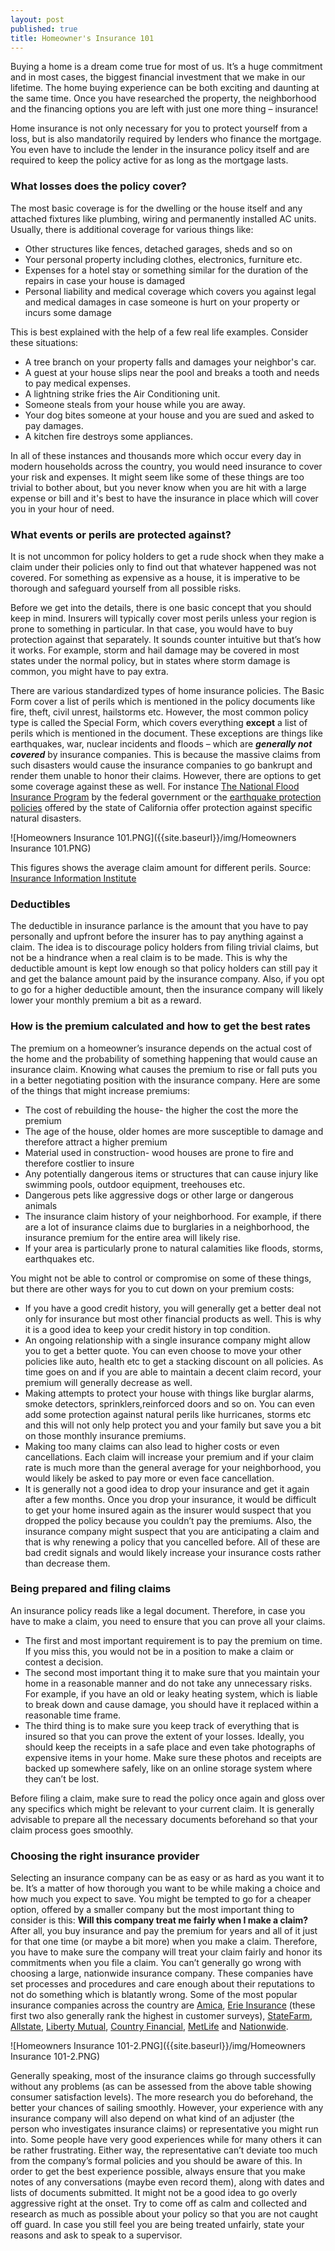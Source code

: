 ```yaml
---
layout: post
published: true
title: Homeowner's Insurance 101
---
```

Buying a home is a dream come true for most of us. It’s a huge commitment and in most cases, the biggest financial investment that we make in our lifetime. The home buying experience can be both exciting and daunting at the same time. Once you have researched the property, the neighborhood and the financing options you are left with just one more thing – insurance!

Home insurance is not only necessary for you to protect yourself from a loss, but is also mandatorily required by lenders who finance the mortgage. You even have to include the lender in the insurance policy itself and are required to keep the policy active for as long as the mortgage lasts.

### What losses does the policy cover?

The most basic coverage is for the dwelling or the house itself and any attached fixtures like plumbing, wiring and permanently installed AC units. Usually, there is additional coverage for various things like:

- Other structures like fences, detached garages, sheds and so on
- Your personal property including clothes, electronics, furniture etc.
- Expenses for a hotel stay or something similar for the duration of the repairs in case your house is damaged
- Personal liability and medical coverage which covers you against legal and medical damages in case someone is hurt on your property or incurs some damage


This is best explained with the help of a few real life examples. Consider these situations:

- A tree branch on your property falls and damages your neighbor's car.
- A guest at your house slips near the pool and breaks a tooth and needs to pay medical expenses.
- A lightning strike fries the Air Conditioning unit.
- Someone steals from your house while you are away.
- Your dog bites someone at your house and you are sued and asked to pay damages.
- A kitchen fire destroys some appliances.

In all of these instances and thousands more which occur every day in modern households across the country, you would need insurance to cover your risk and expenses. It might seem like some of these things are too trivial to bother about, but you never know when you are hit with a large expense or bill and it's best to have the insurance in place which will cover you in your hour of need.

### What events or perils are protected against?

It is not uncommon for policy holders to get a rude shock when they make a claim under their policies only to find out that whatever happened was not covered. For something as expensive as a house, it is imperative to be thorough and safeguard yourself from all possible risks.

Before we get into the details, there is one basic concept that you should keep in mind. Insurers will typically cover most perils unless your region is prone to something in particular. In that case, you would have to buy protection against that separately. It sounds counter intuitive but that’s how it works. For example, storm and hail damage may be covered in most states under the normal policy, but in states where storm damage is common, you might have to pay extra.

There are various standardized types of home insurance policies. The Basic Form cover a list of perils which is mentioned in the policy documents like fire, theft, civil unrest, hailstorms etc. However, the most common policy type is called the Special Form, which covers everything **except** a list of perils which is mentioned in the document. These exceptions are things like earthquakes, war, nuclear incidents and floods – which are _**generally not covered**_ by insurance companies. This is because the massive claims from such disasters would cause the insurance companies to go bankrupt and render them unable to honor their claims. However, there are options to get some coverage against these as well. For instance [The National Flood Insurance Program](https://www.floodsmart.gov/floodsmart/) by the federal government or the [earthquake protection policies](http://www.insurance.ca.gov/01-consumers/105-type/95-guides/03-res/eq-ins.cfm) offered by the state of California offer protection against specific natural disasters.

![Homeowners Insurance 101.PNG]({{site.baseurl}}/img/Homeowners Insurance 101.PNG)

This figures shows the average claim amount for different perils. Source: [Insurance Information Institute](http://www.iii.org/fact-statistic/homeowners-and-renters-insurance)

### Deductibles

The deductible in insurance parlance is the amount that you have to pay personally and upfront before the insurer has to pay anything against a claim. The idea is to discourage policy holders from filing trivial claims, but not be a hindrance when a real claim is to be made. This is why the deductible amount is kept low enough so that policy holders can still pay it and get the balance amount paid by the insurance company. Also, if you opt to go for a higher deductible amount, then the insurance company will likely lower your monthly premium a bit as a reward.

### How is the premium calculated and how to get the best rates

The premium on a homeowner’s insurance depends on the actual cost of the home and the probability of something happening that would cause an insurance claim. Knowing what causes the premium to rise or fall puts you in a better negotiating position with the insurance company. Here are some of the things that might increase premiums:

- The cost of rebuilding the house- the higher the cost the more the premium
- The age of the house, older homes are more susceptible to damage and therefore attract a higher premium
- Material used in construction- wood houses are prone to fire and therefore costlier to insure
- Any potentially dangerous items or structures that can cause injury like swimming pools, outdoor equipment, treehouses etc.
- Dangerous pets like aggressive dogs or other large or dangerous animals
- The insurance claim history of your neighborhood. For example, if there are a lot of insurance claims due to burglaries in a neighborhood, the insurance premium for the entire area will likely rise. 
- If your area is particularly prone to natural calamities like floods, storms, earthquakes etc.

You might not be able to control or compromise on some of these things, but there are other ways for you to cut down on your premium costs:

- If you have a good credit history, you will generally get a better deal not only for insurance but most other financial products as well. This is why it is a good idea to keep your credit history in top condition.
- An ongoing relationship with a single insurance company might allow you to get a better quote. You can even choose to move your other policies like auto, health etc to get a stacking discount on all policies. As time goes on and if you are able to maintain a decent claim record, your premium will generally decrease as well.
- Making attempts to protect your house with things like burglar alarms, smoke detectors, sprinklers,reinforced doors and so on. You can even add some protection against natural perils like hurricanes, storms etc and this will not only help protect you and your family but save you a bit on those monthly insurance premiums. 
- Making too many claims can also lead to higher costs or even cancellations. Each claim will increase your premium and if your claim rate is much more than the general average for your neighborhood, you would likely be asked to pay more or even face cancellation.
- It is generally not a good idea to drop your insurance and get it again after a few months. Once you drop your insurance, it would be difficult to get your home insured again as the insurer would suspect that you dropped the policy because you couldn’t pay the premiums. Also, the insurance company might suspect that you are anticipating a claim and that is why renewing a policy that you cancelled before. All of these are bad credit signals and would likely increase your insurance costs rather than decrease them.

### Being prepared and filing claims

An insurance policy reads like a legal document. Therefore, in case you have to make a claim, you need to ensure that you can prove all your claims. 

- The first and most important requirement is to pay the premium on time. If you miss this, you would not be in a position to make a claim or contest a decision. 
- The second most important thing it to make sure that you maintain your home in a reasonable manner and do not take any unnecessary risks. For example, if you have an old or leaky heating system, which is liable to break down and cause damage, you should have it replaced within a reasonable time frame.
- The third thing is to make sure you keep track of everything that is insured so that you can prove the extent of your losses. Ideally, you should keep the receipts in a safe place and even take photographs of expensive items in your home. Make sure these photos and receipts are backed up somewhere safely, like on an online storage system where they can’t be lost.

Before filing a claim, make sure to read the policy once again and gloss over any specifics which might be relevant to your current claim. It is generally advisable to prepare all the necessary documents beforehand so that your claim process goes smoothly.

### Choosing the right insurance provider

Selecting an insurance company can be as easy or as hard as you want it to be. It’s a matter of how thorough you want to be while making a choice and how much you expect to save. You might be tempted to go for a cheaper option, offered by a smaller company but the most important thing to consider is this: **Will this company treat me fairly when I make a claim?** After all, you buy insurance and pay the premium for years and all of it just for that one time (or maybe a bit more) when you make a claim. Therefore, you have to make sure the company will treat your claim fairly and honor its commitments when you file a claim.
You can’t generally go wrong with choosing a large, nationwide insurance company. These companies have set processes and procedures and care enough about their reputations to not do something which is blatantly wrong. Some of the most popular insurance companies across the country are [Amica](http://www.amica.com/en.html), [Erie Insurance](https://www.erieinsurance.com/) (these first two also generally rank the highest in customer surveys), [StateFarm](https://www.statefarm.com/), [Allstate](https://www.allstate.com/), [Liberty Mutual](https://www.libertymutual.com/), [Country Financial](https://www.countryfinancial.com/), [MetLife](https://www.metlife.com/) and [Nationwide](https://www.nationwide.com/).

![Homeowners Insurance 101-2.PNG]({{site.baseurl}}/img/Homeowners Insurance 101-2.PNG)

Generally speaking, most of the insurance claims go through successfully without any problems (as can be assessed from the above table showing consumer satisfaction levels). The more research you do beforehand, the better your chances of sailing smoothly. However, your experience with any insurance company will also depend on what kind of an adjuster (the person who investigates insurance claims) or representative you might run into. Some people have very good experiences while for many others it can be rather frustrating. Either way, the representative can’t deviate too much from the company’s formal policies and you should be aware of this. In order to get the best experience possible, always ensure that you make notes of any conversations (maybe even record them), along with dates and lists of documents submitted. It might not be a good idea to go overly aggressive right at the onset. Try to come off as calm and collected and research as much as possible about your policy so that you are not caught off guard. In case you still feel you are being treated unfairly, state your reasons and ask to speak to a supervisor.
